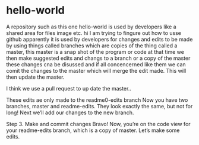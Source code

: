 # hello-world
A repository such as this one hello-world is used  by developers like a shared area for files image etc.
hi I am trying to fingure out how to usse github apparently it is used by developers for changes and edits to be made by using things called branches which are copies of the thing called a master, this master is a snap shot of the program or code at that time we then make suggested edits and changs to a branch or a copy of the master these changes cna be disussed and if all concencerned like them we can comit the changes to the master which will merge the edit made. This will then update the master.


I think we use a pull request to up date the master..

These edits ae only made to the readme0-edits branch
Now you have two branches, master and readme-edits. They look exactly the same, but not for long! Next we’ll add our changes to the new branch.


Step 3. Make and commit changes
Bravo! Now, you’re on the code view for your readme-edits branch, which is a copy of master. Let’s make some edits.
